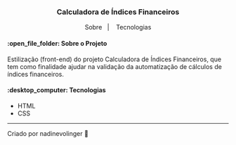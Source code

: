 <h3 align="center"> 
	Calculadora de Índices Financeiros
</h3>

<p align="center">
  <a>Sobre</a>&nbsp;&nbsp;&nbsp;|&nbsp;&nbsp;&nbsp;
  <a>Tecnologias</a>
</p>

<h4>:open_file_folder: Sobre o Projeto </h4>

<p> Estilização (front-end) do projeto Calculadora de Índices Financeiros, que tem como finalidade ajudar na validação da automatização de cálculos de índices financeiros.
</p>
  
  
<h4>:desktop_computer: Tecnologias </h4>

- HTML
- CSS

---
Criado por nadinevolinger :crescent_moon:

